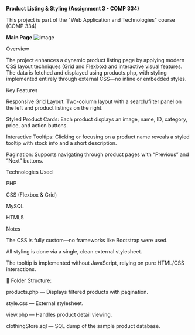 **Product Listing & Styling (Assignment 3 - COMP 334)**

This project is part of the "Web Application and Technologies" course (COMP 334)

**Main Page**
![image](https://github.com/user-attachments/assets/fe3a8ed0-26e4-4dfc-9bcb-af71061a79ae)


Overview

The project enhances a dynamic product listing page by applying modern CSS layout techniques (Grid and Flexbox) and interactive visual features. The data is fetched and displayed using products.php, with styling implemented entirely through external CSS—no inline or embedded styles.

Key Features

Responsive Grid Layout: Two-column layout with a search/filter panel on the left and product listings on the right.

Styled Product Cards: Each product displays an image, name, ID, category, price, and action buttons.

Interactive Tooltips: Clicking or focusing on a product name reveals a styled tooltip with stock info and a short description.

Pagination: Supports navigating through product pages with “Previous” and “Next” buttons.

Technologies Used

PHP

CSS (Flexbox & Grid)

MySQL

HTML5

Notes

The CSS is fully custom—no frameworks like Bootstrap were used.

All styling is done via a single, clean external stylesheet.

The tooltip is implemented without JavaScript, relying on pure HTML/CSS interactions.

📁 Folder Structure:

products.php — Displays filtered products with pagination.

style.css — External stylesheet.

view.php — Handles product detail viewing.

clothingStore.sql — SQL dump of the sample product database.

